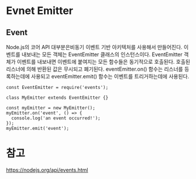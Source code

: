 # Evnet Emitter

## Event
Node.js의 코어 API 대부분은비동기 이벤트 기반 아키텍처를 사용해서 만들어진다. 이벤트를 내보내는 모든 객체는 EventEmitter 클래스의 인스턴스이다. 
EventEmitter 객체가 이벤트를 내보내면 이벤트에 붙여지는 모든 함수들은 동기적으로 호출된다. 호출된 리스너에 의해 반환된 값은 무시되고 폐기된다.
eventEmitter.on() 함수는 리스너를 등록하는데에 사용되고 eventEmitter.emit() 함수는 이벤트를 트리거하는데에 사용된다.
```
const EventEmitter = require('events');

class MyEmitter extends EventEmitter {}

const myEmitter = new MyEmitter();
myEmitter.on('event', () => {
  console.log('an event occurred!');
});
myEmitter.emit('event');
```

# 참고
https://nodejs.org/api/events.html
